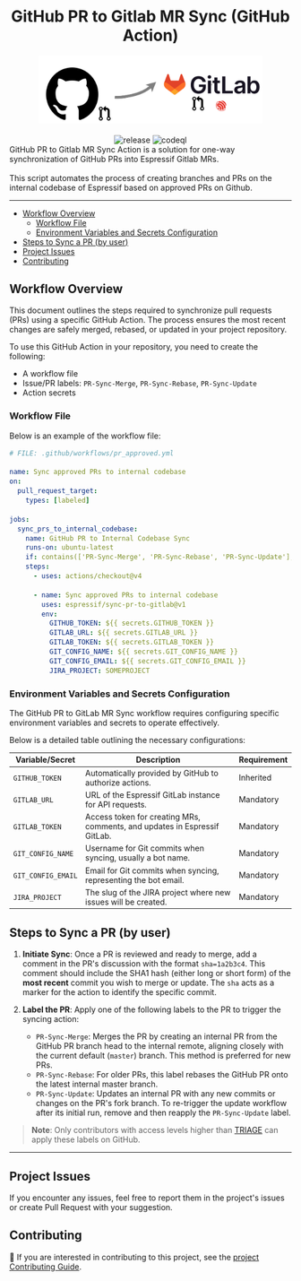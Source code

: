 <div align="center">
  <h1>GitHub PR to Gitlab MR Sync (GitHub Action)</h1>
  <img src="docs/sync-to-gitlab.png" alt="GitHub PR to Gitlab MR Sync logo" width="400">
  <br>
  <br>
  <!-- GitHub Badges -->
   <img alt="release" src="https://img.shields.io/github/v/release/espressif/sync-pr-to-gitlab" />
   <img alt="codeql" src="https://github.com/espressif/sync-pr-to-gitlab/actions/workflows/github-code-scanning/codeql/badge.svg?branch=v1" />
</div>
GitHub PR to Gitlab MR Sync Action is a solution for one-way synchronization of GitHub PRs into Espressif Gitlab MRs.
<br>
<br>
This script automates the process of creating branches and PRs on the internal codebase of Espressif based on approved PRs on Github.

<hr>

- [Workflow Overview](#workflow-overview)
  - [Workflow File](#workflow-file)
  - [Environment Variables and Secrets Configuration](#environment-variables-and-secrets-configuration)
- [Steps to Sync a PR (by user)](#steps-to-sync-a-pr-by-user)
- [Project Issues](#project-issues)
- [Contributing](#contributing)

## Workflow Overview

This document outlines the steps required to synchronize pull requests (PRs) using a specific GitHub Action. The process ensures the most recent changes are safely merged, rebased, or updated in your project repository.

To use this GitHub Action in your repository, you need to create the following:

- A workflow file
- Issue/PR labels: `PR-Sync-Merge`, `PR-Sync-Rebase`, `PR-Sync-Update`
- Action secrets

### Workflow File

Below is an example of the workflow file:

```yaml
# FILE: .github/workflows/pr_approved.yml

name: Sync approved PRs to internal codebase
on:
  pull_request_target:
    types: [labeled]

jobs:
  sync_prs_to_internal_codebase:
    name: GitHub PR to Internal Codebase Sync
    runs-on: ubuntu-latest
    if: contains(['PR-Sync-Merge', 'PR-Sync-Rebase', 'PR-Sync-Update'], github.event.label.name)
    steps:
      - uses: actions/checkout@v4

      - name: Sync approved PRs to internal codebase
        uses: espressif/sync-pr-to-gitlab@v1
        env:
          GITHUB_TOKEN: ${{ secrets.GITHUB_TOKEN }}
          GITLAB_URL: ${{ secrets.GITLAB_URL }}
          GITLAB_TOKEN: ${{ secrets.GITLAB_TOKEN }}
          GIT_CONFIG_NAME: ${{ secrets.GIT_CONFIG_NAME }}
          GIT_CONFIG_EMAIL: ${{ secrets.GIT_CONFIG_EMAIL }}
          JIRA_PROJECT: SOMEPROJECT
```

### Environment Variables and Secrets Configuration

The GitHub PR to GitLab MR Sync workflow requires configuring specific environment variables and secrets to operate effectively.

Below is a detailed table outlining the necessary configurations:

| Variable/Secret    | Description                                                               | Requirement |
| ------------------ | ------------------------------------------------------------------------- | ----------- |
| `GITHUB_TOKEN`     | Automatically provided by GitHub to authorize actions.                    | Inherited   |
| `GITLAB_URL`       | URL of the Espressif GitLab instance for API requests.                    | Mandatory   |
| `GITLAB_TOKEN`     | Access token for creating MRs, comments, and updates in Espressif GitLab. | Mandatory   |
| `GIT_CONFIG_NAME`  | Username for Git commits when syncing, usually a bot name.                | Mandatory   |
| `GIT_CONFIG_EMAIL` | Email for Git commits when syncing, representing the bot email.           | Mandatory   |
| `JIRA_PROJECT`     | The slug of the JIRA project where new issues will be created.            | Mandatory   |

## Steps to Sync a PR (by user)

1. **Initiate Sync**: Once a PR is reviewed and ready to merge, add a comment in the PR's discussion with the format `sha=1a2b3c4`. This comment should include the SHA1 hash (either long or short form) of the **most recent** commit you wish to merge or update. The `sha` acts as a marker for the action to identify the specific commit.

2. **Label the PR**: Apply one of the following labels to the PR to trigger the syncing action:
   - `PR-Sync-Merge`: Merges the PR by creating an internal PR from the GitHub PR branch head to the internal remote, aligning closely with the current default (`master`) branch. This method is preferred for new PRs.
   - `PR-Sync-Rebase`: For older PRs, this label rebases the GitHub PR onto the latest internal master branch.
   - `PR-Sync-Update`: Updates an internal PR with any new commits or changes on the PR's fork branch. To re-trigger the update workflow after its initial run, remove and then reapply the `PR-Sync-Update` label.

> **Note**: Only contributors with access levels higher than [TRIAGE](https://docs.github.com/en/organizations/managing-access-to-your-organizations-repositories/repository-permission-levels-for-an-organization#permission-levels-for-repositories-owned-by-an-organization) can apply these labels on GitHub.

---

## Project Issues

If you encounter any issues, feel free to report them in the project's issues or create Pull Request with your suggestion.

## Contributing

📘 If you are interested in contributing to this project, see the [project Contributing Guide](CONTRIBUTING.md).
